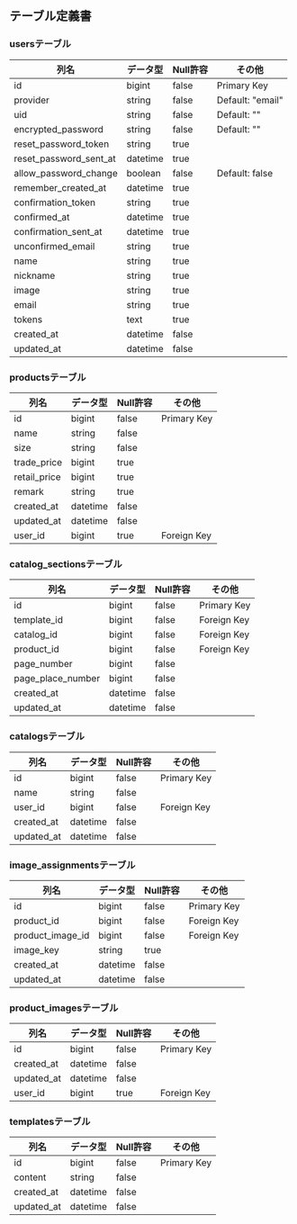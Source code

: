 

## テーブル定義書

### usersテーブル

| 列名                   | データ型     | Null許容 | その他                         |
|------------------------|--------------|----------|--------------------------------|
| id                     | bigint       | false    | Primary Key                    |
| provider               | string       | false    | Default: "email"               |
| uid                    | string       | false    | Default: ""                    |
| encrypted_password     | string       | false    | Default: ""                    |
| reset_password_token   | string       | true     |                                |
| reset_password_sent_at | datetime     | true     |                                |
| allow_password_change  | boolean      | false    | Default: false                 |
| remember_created_at    | datetime     | true     |                                |
| confirmation_token     | string       | true     |                                |
| confirmed_at           | datetime     | true     |                                |
| confirmation_sent_at   | datetime     | true     |                                |
| unconfirmed_email      | string       | true     |                                |
| name                   | string       | true     |                                |
| nickname               | string       | true     |                                |
| image                  | string       | true     |                                |
| email                  | string       | true     |                                |
| tokens                 | text         | true     |                                |
| created_at             | datetime     | false    |                                |
| updated_at             | datetime     | false    |                                |

### productsテーブル

| 列名         | データ型 | Null許容 | その他         |
|--------------|----------|----------|----------------|
| id           | bigint   | false    | Primary Key    |
| name         | string   | false    |                |
| size         | string   | false    |                |
| trade_price  | bigint   | true     |                |
| retail_price | bigint   | true     |                |
| remark       | string   | true     |                |
| created_at   | datetime | false    |                |
| updated_at   | datetime | false    |                |
| user_id      | bigint   | true     | Foreign Key    |

### catalog_sectionsテーブル

| 列名             | データ型   | Null許容 | その他          |
|------------------|------------|----------|-----------------|
| id               | bigint     | false    | Primary Key     |
| template_id      | bigint     | false    | Foreign Key     |
| catalog_id       | bigint     | false    | Foreign Key     |
| product_id       | bigint     | false    | Foreign Key     |
| page_number      | bigint     | false    |                 |
| page_place_number| bigint     | false    |                 |
| created_at       | datetime   | false    |                 |
| updated_at       | datetime   | false    |                 |

### catalogsテーブル

| 列名       | データ型   | Null許容 | その他          |
|------------|------------|----------|-----------------|
| id         | bigint     | false    | Primary Key     |
| name       | string     | false    |                 |
| user_id    | bigint     | false    | Foreign Key     |
| created_at | datetime   | false    |                 |
| updated_at | datetime   | false    |                 |

### image_assignmentsテーブル

| 列名            | データ型   | Null許容 | その他          |
|-----------------|------------|----------|-----------------|
| id              | bigint     | false    | Primary Key     |
| product_id      | bigint     | false    | Foreign Key     |
| product_image_id| bigint     | false    | Foreign Key     |
| image_key       | string     | true     |                 |
| created_at      | datetime   | false    |                 |
| updated_at      | datetime   | false    |                 |

### product_imagesテーブル

| 列名       | データ型   | Null許容 | その他          |
|------------|------------|----------|-----------------|
| id         | bigint     | false    | Primary Key     |
| created_at | datetime   | false    |                 |
| updated_at | datetime   | false    |                 |
| user_id    | bigint     | true     | Foreign Key     |

### templatesテーブル

| 列名       | データ型   | Null許容 | その他          |
|------------|------------|----------|-----------------|
| id         | bigint     | false    | Primary Key     |
| content    | string     | false    |                 |
| created_at | datetime   | false    |                 |
| updated_at | datetime   | false    |                 |
